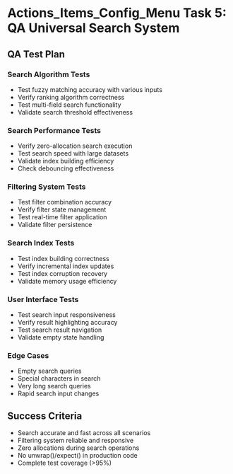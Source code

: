 # Actions_Items_Config_Menu Task 5: QA Universal Search System

## QA Test Plan

### Search Algorithm Tests
- Test fuzzy matching accuracy with various inputs
- Verify ranking algorithm correctness
- Test multi-field search functionality
- Validate search threshold effectiveness

### Search Performance Tests
- Verify zero-allocation search execution
- Test search speed with large datasets
- Validate index building efficiency
- Check debouncing effectiveness

### Filtering System Tests
- Test filter combination accuracy
- Verify filter state management
- Test real-time filter application
- Validate filter persistence

### Search Index Tests
- Test index building correctness
- Verify incremental index updates
- Test index corruption recovery
- Validate memory usage efficiency

### User Interface Tests
- Test search input responsiveness
- Verify result highlighting accuracy
- Test search result navigation
- Validate empty state handling

### Edge Cases
- Empty search queries
- Special characters in search
- Very long search queries
- Rapid search input changes

## Success Criteria
- Search accurate and fast across all scenarios
- Filtering system reliable and responsive
- Zero allocations during search operations
- No unwrap()/expect() in production code
- Complete test coverage (>95%)